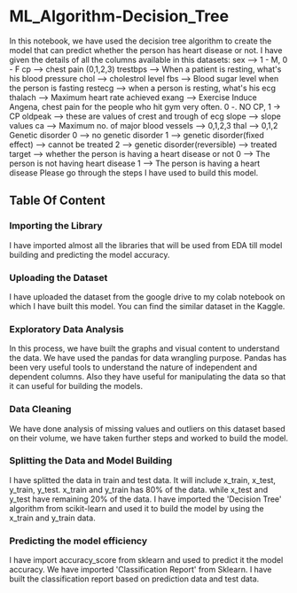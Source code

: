 # ML_Algorithm-Decision_Tree
In this notebook, we have used the decision tree algorithm to create the model that can predict whether the person has heart disease or not. I have given the details of all the columns available in this datasets:
sex --> 1 - M, 0 - F
cp --> chest pain (0,1,2,3)
trestbps --> When a patient is resting, what's his blood pressure
chol --> cholestrol level
fbs --> Blood sugar level when the person is fasting
restecg --> when a person is resting, what's his ecg
thalach --> Maximum heart rate achieved
exang --> Exercise Induce Angena, chest pain for the people who hit gym very often. 0 -. NO CP, 1 -> CP
oldpeak --> these are values of crest and trough of ecg
slope --> slope values
ca --> Maximum no. of major blood vessels --> 0,1,2,3
thal --> 0,1,2
        Genetic disorder
        0 --> no genetic disorder
        1 --> genetic disorder(fixed effect) --> cannot be treated
        2 --> genetic disorder(reversible) --> treated
target --> whether the person is having a heart disease or not
       0 --> The person is not having heart disease
       1 --> The person is having a heart disease
Please go through the steps I have used to build this model.
## Table Of Content
### Importing the Library
I have imported almost all the libraries that will be used from EDA till model building and predicting the model accuracy.
### Uploading the Dataset
I have uploaded the dataset from the google drive to my colab notebook on which I have built this model. You can find the similar dataset in the Kaggle.
### Exploratory Data Analysis
In this process, we have built the graphs and visual content to understand the data. We have used the pandas for data wrangling purpose. Pandas has been very useful tools to understand the nature of independent and dependent columns. Also they have useful for manipulating the data so that it can useful for building the models.
### Data Cleaning
We have done analysis of missing values and outliers on this dataset based on their volume, we have taken further steps and worked to build the model.
### Splitting the Data and Model Building
I have splitted the data in train and test data. It will include x_train, x_test, y_train, y_test. x_train and y_train has 80% of the data. while x_test and y_test have remaining 20% of the data. I have imported the 'Decision Tree' algorithm from scikit-learn and used it to build the model by using the x_train and y_train data.
### Predicting the model efficiency
I have import accuracy_score from sklearn and used to predict it the model accuracy. We have imported 'Classification Report' from Sklearn. I have built the classification report based on prediction data and
test data. 
